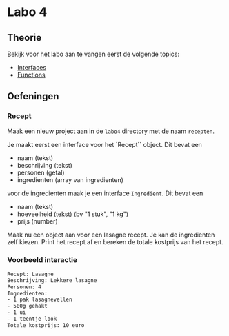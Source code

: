 # Labo 4

## Theorie

Bekijk voor het labo aan te vangen eerst de volgende topics:

* [Interfaces](../nodejs-+-typescript/type-systeem/interfaces.md)
* [Functions](../nodejs-+-typescript/type-systeem/functions.md)

## Oefeningen

### Recept

Maak een nieuw project aan in de `labo4` directory met de naam `recepten`.

Je maakt eerst een interface voor het `Recept`` object. Dit bevat een

- naam (tekst)
- beschrijving (tekst)
- personen (getal)
- ingredienten (array van ingredienten)

voor de ingredienten maak je een interface `Ingredient`. Dit bevat een 

- naam (tekst)
- hoeveelheid (tekst) (bv "1 stuk", "1 kg")
- prijs (number)

Maak nu een object aan voor een lasagne recept. Je kan de ingredienten zelf kiezen. Print het recept af en bereken de totale kostprijs van het recept.

### Voorbeeld interactie

```bash
Recept: Lasagne
Beschrijving: Lekkere lasagne
Personen: 4
Ingredienten:
- 1 pak lasagnevellen
- 500g gehakt
- 1 ui
- 1 teentje look
Totale kostprijs: 10 euro
```
